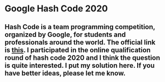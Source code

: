 # Google Hash Code 2020


## Hash Code is a team programming competition, organized by Google, for students and professionals around the world. The official link is [this](https://codingcompetitions.withgoogle.com/hashcode). I participated in the online qualification round of hash code 2020 and I think the question is quite interested. I put my solution here. If you have better ideas, please let me know.
